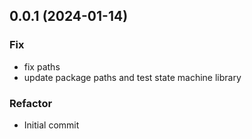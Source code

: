 ## 0.0.1 (2024-01-14)

### Fix

- fix paths
- update package paths and test state machine library

### Refactor

- Initial commit
